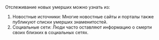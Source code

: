 Отслеживание новых умерших можно узнать из:
1. Новостные источники: Многие новостные сайты и порталы также публикуют списки умерших знаменитостей.
2. Социальные сети: Люди часто оставляют информацию о смерти своих близких в социальных сетях.
